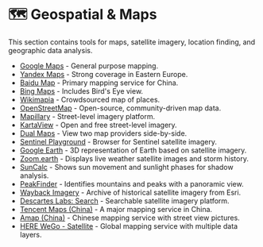 # 🗺️ Geospatial & Maps

This section contains tools for maps, satellite imagery, location finding, and geographic data analysis.

* [Google Maps](https://www.google.de/maps/@50.9251688,6.9604035,15z?hl=de) - General purpose mapping.
* [Yandex Maps](https://yandex.com/maps/10402/bonn/) - Strong coverage in Eastern Europe.
* [Baidu Map](http://map.baidu.com/) - Primary mapping service for China.
* [Bing Maps](https://www.bing.com/maps/) - Includes Bird's Eye view.
* [Wikimapia](http://wikimapia.org/#lang=de&lat=51.529000&lon=7.480200&z=12&m=b) - Crowdsourced map of places.
* [OpenStreetMap](http.openstreetmap.org/#map=6/51.330/10.453) - Open-source, community-driven map data.
* [Mapillary](https://www.mapillary.com/app) - Street-level imagery platform.
* [KartaView](https://kartaview.org/landing) - Open and free street-level imagery.
* [Dual Maps](http://data.mashedworld.com/dualmaps/map.htm) - View two map providers side-by-side.
* [Sentinel Playground](https://apps.sentinel-hub.com/sentinel-playground/) - Browser for Sentinel satellite imagery.
* [Google Earth](https://earth.google.com/web/@0,0,0a,22251752.77375655d,35y,0h,0t,0r) - 3D representation of Earth based on satellite imagery.
* [Zoom.earth](https://zoom.earth/) - Displays live weather satellite images and storm history.
* [SunCalc](https://suncalc.org/) - Shows sun movement and sunlight phases for shadow analysis.
* [PeakFinder](https://www.peakfinder.org/) - Identifies mountains and peaks with a panoramic view.
* [Wayback Imagery](http://livingatlas.arcgis.com/wayback) - Archive of historical satellite imagery from Esri.
* [Descartes Labs: Search](https://search.descarteslabs.com/) - Searchable satellite imagery platform.
* [Tencent Maps (China)](https://map.qq.com/#) - A major mapping service in China.
* [Amap (China)](https://www.amap.com/) - Chinese mapping service with street view pictures.
* [HERE WeGo - Satellite](https://wego.here.com/) - Global mapping service with multiple data layers.